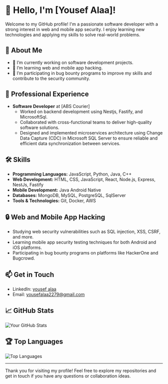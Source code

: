 # 👋 Hello, I'm [Yousef Alaa]!

Welcome to my GitHub profile! I'm a passionate software developer with a strong interest in web and mobile app security. I enjoy learning new technologies and applying my skills to solve real-world problems.

## 🌟 About Me

- 🔭 I’m currently working on software development projects.
- 🌱 I’m learning web and mobile app hacking.
- 🐞 I’m participating in bug bounty programs to improve my skills and contribute to the security community.

## 💼 Professional Experience

- **Software Developer** at [ABS Courier]
  - Worked on backend development using Nestjs, Fastify, and MicrosoftSql.
  - Collaborated with cross-functional teams to deliver high-quality software solutions.
  - Designed and implemented microservices architecture using Change Data Capture (CDC) in Microsoft SQL Server to ensure reliable and efficient data synchronization between services.

## 🛠️ Skills

- **Programming Languages:** JavaScript, Python, Java, C++
- **Web Development:** HTML, CSS, JavaScript, React, Node.js, Express, NestJs, Fastify
- **Mobile Development:** Java Android Native
- **Databases:** MongoDB, MySQL, PostgreSQL, SqlServer
- **Tools & Technologies:** Git, Docker, AWS

## 🔒 Web and Mobile App Hacking

- Studying web security vulnerabilities such as SQL injection, XSS, CSRF, and more.
- Learning mobile app security testing techniques for both Android and iOS platforms.
- Participating in bug bounty programs on platforms like HackerOne and Bugcrowd.

## 📫 Get in Touch

- LinkedIn: [yousef alaa](https://www.linkedin.com/in/yousefalaa/)
- Email: [yousefalaa2279@gmail.com](mailto:yousefalaa2279@gmail.com)

## 📈 GitHub Stats

![Your GitHub Stats](https://github-readme-stats.vercel.app/api?username=pegimon&show_icons=true&theme=radical)

## 🏆 Top Languages

![Top Languages](https://github-readme-stats.vercel.app/api/top-langs/?username=pegimon&layout=compact&theme=radical)

---

Thank you for visiting my profile! Feel free to explore my repositories and get in touch if you have any questions or collaboration ideas.
